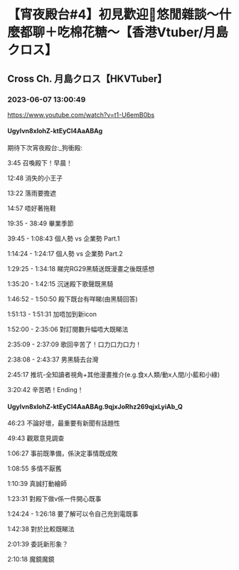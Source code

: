 # 【宵夜殿台#4】初見歡迎💜悠閒雜談～什麼都聊＋吃棉花糖～【香港Vtuber/月島クロス】

## Cross Ch. 月島クロス【HKVTuber】

### 2023-06-07 13:00:49

https://www.youtube.com/watch?v=t1-U6emB0bs

#### UgyIvn8xlohZ-ktEyCl4AaABAg

期待下次宵夜殿台:_狗衝殿:



3:45 召喚殿下！早晨！

12:48 消失的小王子

13:22 落雨要擔遮

14:57 唔好著拖鞋

19:35 - 38:49 畢業季節

39:45 - 1:08:43 個人勢 vs 企業勢 Part.1

1:14:24 - 1:24:17 個人勢 vs 企業勢 Part.2

1:29:25 - 1:34:18 睇完RG29黑騎送既漫畫之後既感想

1:35:20 - 1:42:15 沉迷殿下歌聲既黑騎

1:46:52 - 1:50:50 殿下既台有咩睇(由黑騎回答)

1:51:13 - 1:51:31 加唔加到新icon

1:52:00 - 2:35:06 對訂閱數升幅唔大既睇法

2:35:09 - 2:37:09 歌回辛苦了！口力口力口力！

2:38:08 - 2:43:37 男黑騎去台灣

2:45:17 推坑-全知讀者視角+其他漫畫推介(e.g.食x人類/動x人間/小藍和小綠)

3:20:42 辛苦晒！Ending！



#### UgyIvn8xlohZ-ktEyCl4AaABAg.9qjxJoRhz269qjxLyiAb_Q

46:23 不論好壞，最重要有新聞有話題性

49:43 觀眾意見調查

1:06:27 事前既準備，係決定事情既成敗

1:08:55 多情不厭舊

1:10:39 真誠打動繪師

1:23:31 對殿下做v係一件開心既事

1:24:24 - 1:26:18 要了解可以令自己充到電既事

1:42:38 對於比較既睇法

2:01:39 委託新形象？

2:10:18 魔鏡魔鏡

